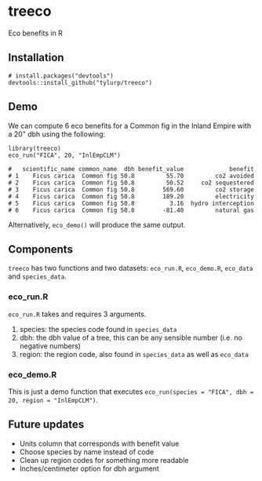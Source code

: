 # treeco
Eco benefits in R

## Installation

```
# install.packages("devtools")
devtools::install_github("tylurp/treeco")
```

## Demo

We can compute 6 eco benefits for a Common fig in the Inland Empire with a 20" dbh using the following:

```
library(treeco)
eco_run("FICA", 20, "InlEmpCLM")

#   scientific_name common_name  dbh benefit_value             benefit
# 1    Ficus carica  Common fig 50.8         55.70         co2 avoided
# 2    Ficus carica  Common fig 50.8         50.52     co2 sequestered
# 3    Ficus carica  Common fig 50.8        569.60         co2 storage
# 4    Ficus carica  Common fig 50.8        189.20         electricity
# 5    Ficus carica  Common fig 50.8          3.16  hydro interception
# 6    Ficus carica  Common fig 50.8        -81.40         natural gas
```

Alternatively, `eco_demo()` will produce the same output.

## Components

`treeco` has two functions and two datasets: `eco_run.R`, `eco_demo.R`, `eco_data` and `species_data`.

### eco_run.R

`eco_run.R` takes and requires 3 arguments.

1. species: the species code found in `species_data`
2. dbh: the dbh value of a tree, this can be any sensible number (i.e. no negative numbers)
3. region: the region code, also found in `species_data` as well as `eco_data`

### eco_demo.R

This is just a demo function that executes `eco_run(species = "FICA", dbh = 20, region = "InlEmpCLM")`.

## Future updates

* Units column that corresponds with benefit value
* Choose species by name instead of code
* Clean up region codes for something more readable
* Inches/centimeter option for dbh argument
